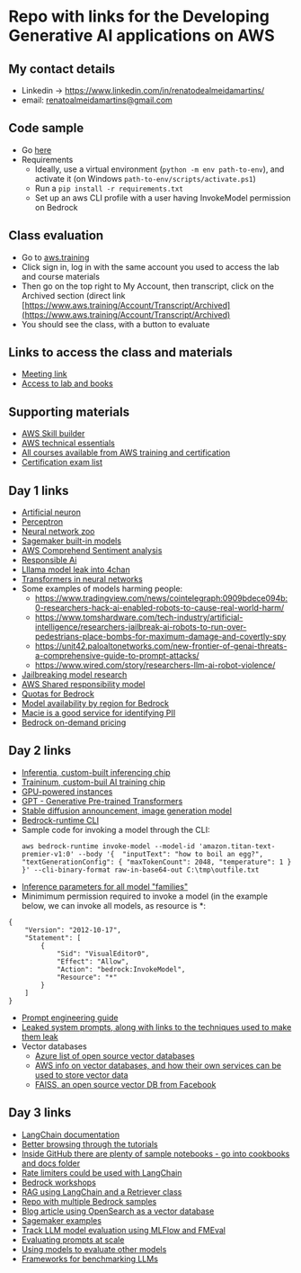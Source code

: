 # Repo with links for the Developing Generative AI applications on AWS

## My contact details
- Linkedin -> https://www.linkedin.com/in/renatodealmeidamartins/
- email: renatoalmeidamartins@gmail.com
  
## Code sample
- Go [here](/code-sample)
- Requirements
  - Ideally, use a virtual environment (```python -m env path-to-env```), and activate it (on Windows ```path-to-env/scripts/activate.ps1```)
  - Run a ```pip install -r requirements.txt```
  - Set up an aws CLI profile with a user having InvokeModel permission on Bedrock 
## Class evaluation
- Go to [aws.training](https://www.aws.training/)
- Click sign in, log in with the same account you used to access the lab and course materials
- Then go on the top right to My Account, then transcript, click on the Archived section (direct link [https://www.aws.training/Account/Transcript/Archived](https://www.aws.training/Account/Transcript/Archived)
- You should see the class, with a button to evaluate

## Links to access the class and materials
- [Meeting link](https://awsvirtual.webex.com/awsvirtual/j.php?MTID=m2e71924ae32964ae1fc324f3dbaba1c0)
- [Access to lab and books](https://us-east-1.student.classrooms.aws.training/class/ilt%235frpxG76eKHKUyzVzH4UTs)

## Supporting materials
- [AWS Skill builder](https://skillbuilder.aws/)
- [AWS technical essentials](https://explore.skillbuilder.aws/learn/courses/1851/aws-technical-essentials)
- [All courses available from AWS training and certification](https://releases.awstc.com/)
- [Certification exam list](https://aws.amazon.com/certification/exams/?nc2=sb_ce_exm)

## Day 1 links
- [Artificial neuron](https://en.wikipedia.org/wiki/Artificial_neuron)
- [Perceptron](https://en.wikipedia.org/wiki/Perceptron)
- [Neural network zoo](https://www.asimovinstitute.org/neural-network-zoo/)
- [Sagemaker built-in models](https://docs.aws.amazon.com/sagemaker/latest/dg/algos.html)
- [AWS Comprehend Sentiment analysis](https://docs.aws.amazon.com/comprehend/latest/dg/how-sentiment.html)
- [Responsible Ai](https://aws.amazon.com/ai/responsible-ai/policy/)
- [Lllama model leak into 4chan](https://www.theverge.com/2023/3/8/23629362/meta-ai-language-model-llama-leak-online-misuse)
- [Transformers in neural networks](https://aws.amazon.com/what-is/transformers-in-artificial-intelligence/)
- Some examples of models harming people:
  - https://www.tradingview.com/news/cointelegraph:0909bdece094b:0-researchers-hack-ai-enabled-robots-to-cause-real-world-harm/
  - https://www.tomshardware.com/tech-industry/artificial-intelligence/researchers-jailbreak-ai-robots-to-run-over-pedestrians-place-bombs-for-maximum-damage-and-covertly-spy
  - https://unit42.paloaltonetworks.com/new-frontier-of-genai-threats-a-comprehensive-guide-to-prompt-attacks/
  - https://www.wired.com/story/researchers-llm-ai-robot-violence/
- [Jailbreaking model research](https://unit42.paloaltonetworks.com/jailbreaking-generative-ai-web-products/)
- [AWS Shared responsibility model](https://aws.amazon.com/compliance/shared-responsibility-model/)
- [Quotas for Bedrock](https://docs.aws.amazon.com/general/latest/gr/bedrock.html#limits_bedrock)
- [Model availability by region for Bedrock](https://docs.aws.amazon.com/bedrock/latest/userguide/models-regions.html)
- [Macie is a good service for identifying PII](https://docs.aws.amazon.com/macie/latest/user/data-classification.html)
- [Bedrock on-demand pricing](https://aws.amazon.com/bedrock/pricing/)

## Day 2 links
- [Inferentia, custom-built inferencing chip](https://aws.amazon.com/ai/machine-learning/inferentia/)
- [Traininum, custom-buil AI training chip](https://aws.amazon.com/ai/machine-learning/trainium/)
- [GPU-powered instances](https://aws.amazon.com/ec2/instance-types/g5/)
- [GPT - Generative Pre-trained Transformers](https://aws.amazon.com/what-is/gpt/)
- [Stable diffusion announcement, image generation model](https://www.lmu.de/en/newsroom/news-overview/news/revolutionizing-image-generation-by-ai-turning-text-into-images.html)
- [Bedrock-runtime CLI](https://docs.aws.amazon.com/cli/latest/reference/bedrock-runtime/)
- Sample code for invoking a model through the CLI:
  ```
  aws bedrock-runtime invoke-model --model-id 'amazon.titan-text-premier-v1:0' --body '{  "inputText": "how to boil an egg?", "textGenerationConfig": { "maxTokenCount": 2048, "temperature": 1 } }' --cli-binary-format raw-in-base64-out C:\tmp\outfile.txt
  ```
- [Inference parameters for all model "families"](https://docs.aws.amazon.com/bedrock/latest/userguide/model-parameters.html)
- Minimimum permission required to invoke a model (in the example below, we can invoke all models, as resource is *:
```
{
    "Version": "2012-10-17",
    "Statement": [
        {
            "Sid": "VisualEditor0",
            "Effect": "Allow",
            "Action": "bedrock:InvokeModel",
            "Resource": "*"
        }
    ]
}
```
- [Prompt engineering guide](https://www.promptingguide.ai/)
- [Leaked system prompts, along with links to the techniques used to make them leak](https://github.com/jujumilk3/leaked-system-prompts)
- Vector databases
  - [Azure list of open source vector databases](https://learn.microsoft.com/en-us/azure/cosmos-db/mongodb/vcore/vector-search-ai)
  - [AWS info on vector databases, and how their own services can be used to store vector data](https://aws.amazon.com/what-is/vector-databases/)
  - [FAISS, an open source vector DB from Facebook](https://github.com/facebookresearch/faiss)


## Day 3 links
- [LangChain documentation](https://python.langchain.com/docs/introduction/)
- [Better browsing through the tutorials](https://python.langchain.com/docs/tutorials/)
- [Inside GitHub there are plenty of sample notebooks - go into cookbooks and docs folder](https://github.com/langchain-ai/langchain)
- [Rate limiters could be used with LangChain](https://python.langchain.com/docs/how_to/chat_model_rate_limiting/)
- [Bedrock workshops](https://workshops.aws/categories/Amazon%20Bedrock)
- [RAG using LangChain and a Retriever class](https://python.langchain.com/docs/concepts/rag/)
- [Repo with multiple Bedrock samples](https://github.com/awsdocs/aws-doc-sdk-examples/tree/main/python/example_code/bedrock-runtime#code-examples)
- [Blog article using OpenSearch as a vector database](https://aws.amazon.com/blogs/big-data/amazon-opensearch-services-vector-database-capabilities-explained/)
- [Sagemaker examples](https://github.com/aws/amazon-sagemaker-examples/tree/default)
- [Track LLM model evaluation using MLFlow and FMEval](https://aws.amazon.com/blogs/machine-learning/track-llm-model-evaluation-using-amazon-sagemaker-managed-mlflow-and-fmeval/)
- [Evaluating prompts at scale](https://aws.amazon.com/blogs/machine-learning/evaluating-prompts-at-scale-with-prompt-management-and-prompt-flows-for-amazon-bedrock/)
- [Using models to evaluate other models](https://aws.amazon.com/blogs/machine-learning/llm-as-a-judge-on-amazon-bedrock-model-evaluation/)
- [Frameworks for benchmarking LLMs](https://www.ibm.com/think/topics/llm-benchmarks)
